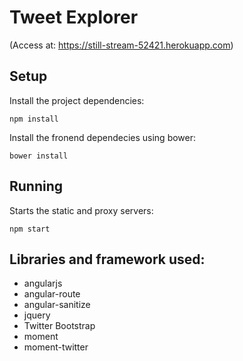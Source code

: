 # Tweet Explorer
(Access at: https://still-stream-52421.herokuapp.com)

## Setup

Install the project dependencies:

`npm install`

Install the fronend dependecies using bower:

`bower install`

## Running

Starts the static and proxy servers:

`npm start`

## Libraries and framework used:
* angularjs
* angular-route
* angular-sanitize
* jquery
* Twitter Bootstrap
* moment
* moment-twitter



